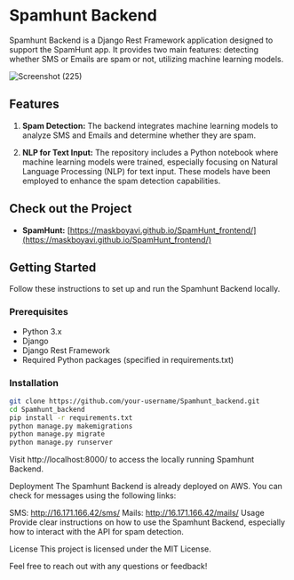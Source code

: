 # Spamhunt Backend

Spamhunt Backend is a Django Rest Framework application designed to support the SpamHunt app. It provides two main features: detecting whether SMS or Emails are spam or not, utilizing machine learning models.

![Screenshot (225)](https://github.com/maskboyAvi/SpamHunt_backend/assets/123640350/e549017f-0cea-4470-aaaf-6d81e4613ed4)

## Features

1. **Spam Detection:** The backend integrates machine learning models to analyze SMS and Emails and determine whether they are spam.

2. **NLP for Text Input:** The repository includes a Python notebook where machine learning models were trained, especially focusing on Natural Language Processing (NLP) for text input. These models have been employed to enhance the spam detection capabilities.

## Check out the Project

- **SpamHunt:** [https://maskboyavi.github.io/SpamHunt_frontend/](https://maskboyavi.github.io/SpamHunt_frontend/)
  

## Getting Started

Follow these instructions to set up and run the Spamhunt Backend locally.

### Prerequisites

- Python 3.x
- Django
- Django Rest Framework
- Required Python packages (specified in requirements.txt)

### Installation

```bash
git clone https://github.com/your-username/Spamhunt_backend.git
cd Spamhunt_backend
pip install -r requirements.txt
python manage.py makemigrations
python manage.py migrate
python manage.py runserver
```
Visit http://localhost:8000/ to access the locally running Spamhunt Backend.

Deployment
The Spamhunt Backend is already deployed on AWS. You can check for messages using the following links:

SMS: http://16.171.166.42/sms/
Mails: http://16.171.166.42/mails/
Usage
Provide clear instructions on how to use the Spamhunt Backend, especially how to interact with the API for spam detection.

License
This project is licensed under the MIT License.

Feel free to reach out with any questions or feedback!
